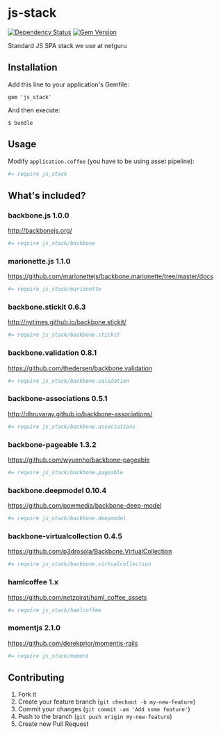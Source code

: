 js-stack
========

[![Dependency Status](https://gemnasium.com/netguru/js_stack.png)](https://gemnasium.com/netguru/js_stack)
[![Gem Version](https://badge.fury.io/rb/js_stack.png)](http://badge.fury.io/rb/js_stack)

Standard JS SPA stack we use at netguru

## Installation

Add this line to your application's Gemfile:

    gem 'js_stack'

And then execute:

    $ bundle

## Usage

Modify `application.coffee` (you have to be using asset pipeline):

``` coffeescript
#= require js_stack
```

## What's included?

### backbone.js 1.0.0

http://backbonejs.org/

``` coffeescript
#= require js_stack/backbone
```

### marionette.js 1.1.0

https://github.com/marionettejs/backbone.marionette/tree/master/docs

``` coffeescript
#= require js_stack/marionette
```

### backbone.stickit 0.6.3

http://nytimes.github.io/backbone.stickit/

``` coffeescript
#= require js_stack/backbone.stickit
```

### backbone.validation 0.8.1

https://github.com/thedersen/backbone.validation


``` coffeescript
#= require js_stack/backbone.validation
```

### backbone-associations 0.5.1

http://dhruvaray.github.io/backbone-associations/

``` coffeescript
#= require js_stack/backbone.associations
```

### backbone-pageable 1.3.2

https://github.com/wyuenho/backbone-pageable


``` coffeescript
#= require js_stack/backbone.pageable
```

### backbone.deepmodel 0.10.4

https://github.com/powmedia/backbone-deep-model

``` coffeescript
#= require js_stack/backbone.deepmodel
```

### backbone-virtualcollection 0.4.5

https://github.com/p3drosola/Backbone.VirtualCollection

``` coffeescript
#= require js_stack/backbone.virtualcollection
```

### hamlcoffee 1.x

https://github.com/netzpirat/haml_coffee_assets

``` coffeescript
#= require js_stack/hamlcoffee
```

### momentjs 2.1.0

https://github.com/derekprior/momentjs-rails

``` coffeescript
#= require js_stack/moment
```


## Contributing

1. Fork it
2. Create your feature branch (`git checkout -b my-new-feature`)
3. Commit your changes (`git commit -am 'Add some feature'`)
4. Push to the branch (`git push origin my-new-feature`)
5. Create new Pull Request
